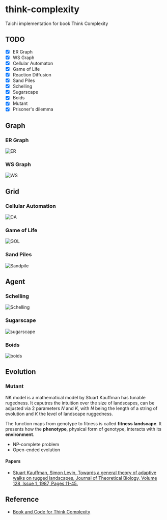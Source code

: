 # think-complexity

Taichi implementation for book Think Complexity

## TODO

- [x] ER Graph
- [x] WS Graph
- [x] Cellular Automaton
- [x] Game of Life
- [x] Reaction Diffusion
- [x] Sand Piles
- [x] Schelling
- [x] Sugarscape
- [x] Boids
- [x] Mutant
- [x] Prisoner's dilemma

## Graph

### ER Graph

![ER](imgs/er-graph.png)

### WS Graph

![WS](imgs/ws-graph.png)

## Grid

### Cellular Automation

![CA](imgs/ca-result.png)

### Game of Life

![GOL](imgs/gol-video.gif)

### Sand Piles

![Sandpile](imgs/sandpile.gif)

## Agent

### Schelling

![Schelling](imgs/schelling-result.gif)

### Sugarscape

![sugarscape](imgs/sugarscape.gif)

### Boids

![boids](imgs/boids.gif)

## Evolution

### Mutant

NK model is a mathematical model by Stuart Kauffman has tunable rugedness. It caputres the intuition over the size of landscapes, can be adjusted via 2 parameters $N$ and $K$, with $N$ being the length of a string of evolution and $K$ the level of landscape ruggedness.

The function maps from genotype to fitness is called **fitness landscape**. It presents how the **phenotype**, physical form of genotype, interacts with its **environment**.

- NP-complete problem
- Open-ended evolution

#### Papers

- [Stuart Kauffman, Simon Levin, Towards a general theory of adaptive walks on rugged landscapes, Journal of Theoretical Biology, Volume 128, Issue 1, 1987, Pages 11-45.](https://doi.org/10.1016/S0022-5193(87)80029-2)

## Reference

- [Book and Code for Think Complexity](https://github.com/AllenDowney/ThinkComplexity2)
